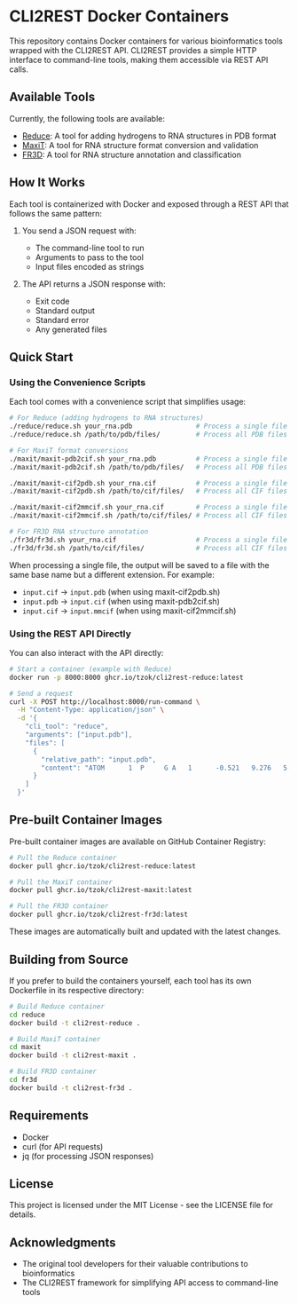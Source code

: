 # CLI2REST Docker Containers

This repository contains Docker containers for various bioinformatics tools wrapped with the CLI2REST API. CLI2REST provides a simple HTTP interface to command-line tools, making them accessible via REST API calls.

## Available Tools

Currently, the following tools are available:

- [Reduce](./reduce/): A tool for adding hydrogens to RNA structures in PDB format
- [MaxiT](./maxit/): A tool for RNA structure format conversion and validation
- [FR3D](./fr3d/): A tool for RNA structure annotation and classification

## How It Works

Each tool is containerized with Docker and exposed through a REST API that follows the same pattern:

1. You send a JSON request with:
   - The command-line tool to run
   - Arguments to pass to the tool
   - Input files encoded as strings

2. The API returns a JSON response with:
   - Exit code
   - Standard output
   - Standard error
   - Any generated files

## Quick Start

### Using the Convenience Scripts

Each tool comes with a convenience script that simplifies usage:

```bash
# For Reduce (adding hydrogens to RNA structures)
./reduce/reduce.sh your_rna.pdb                # Process a single file
./reduce/reduce.sh /path/to/pdb/files/         # Process all PDB files in a directory

# For MaxiT format conversions
./maxit/maxit-pdb2cif.sh your_rna.pdb          # Process a single file
./maxit/maxit-pdb2cif.sh /path/to/pdb/files/   # Process all PDB files in a directory

./maxit/maxit-cif2pdb.sh your_rna.cif          # Process a single file
./maxit/maxit-cif2pdb.sh /path/to/cif/files/   # Process all CIF files in a directory

./maxit/maxit-cif2mmcif.sh your_rna.cif        # Process a single file
./maxit/maxit-cif2mmcif.sh /path/to/cif/files/ # Process all CIF files in a directory

# For FR3D RNA structure annotation
./fr3d/fr3d.sh your_rna.cif                    # Process a single file
./fr3d/fr3d.sh /path/to/cif/files/             # Process all CIF files in a directory
```

When processing a single file, the output will be saved to a file with the same base name but a different extension. For example:
- `input.cif` → `input.pdb` (when using maxit-cif2pdb.sh)
- `input.pdb` → `input.cif` (when using maxit-pdb2cif.sh)
- `input.cif` → `input.mmcif` (when using maxit-cif2mmcif.sh)

### Using the REST API Directly

You can also interact with the API directly:

```bash
# Start a container (example with Reduce)
docker run -p 8000:8000 ghcr.io/tzok/cli2rest-reduce:latest

# Send a request
curl -X POST http://localhost:8000/run-command \
  -H "Content-Type: application/json" \
  -d '{
    "cli_tool": "reduce",
    "arguments": ["input.pdb"],
    "files": [
      {
        "relative_path": "input.pdb",
        "content": "ATOM      1  P     G A   1      -0.521   9.276   5.352  1.00  0.00           P  \n..."
      }
    ]
  }'
```

## Pre-built Container Images

Pre-built container images are available on GitHub Container Registry:

```bash
# Pull the Reduce container
docker pull ghcr.io/tzok/cli2rest-reduce:latest

# Pull the MaxiT container
docker pull ghcr.io/tzok/cli2rest-maxit:latest

# Pull the FR3D container
docker pull ghcr.io/tzok/cli2rest-fr3d:latest
```

These images are automatically built and updated with the latest changes.

## Building from Source

If you prefer to build the containers yourself, each tool has its own Dockerfile in its respective directory:

```bash
# Build Reduce container
cd reduce
docker build -t cli2rest-reduce .

# Build MaxiT container
cd maxit
docker build -t cli2rest-maxit .

# Build FR3D container
cd fr3d
docker build -t cli2rest-fr3d .
```

## Requirements

- Docker
- curl (for API requests)
- jq (for processing JSON responses)

## License

This project is licensed under the MIT License - see the LICENSE file for details.

## Acknowledgments

- The original tool developers for their valuable contributions to bioinformatics
- The CLI2REST framework for simplifying API access to command-line tools
